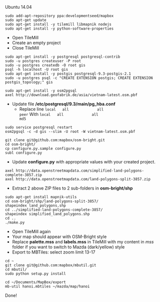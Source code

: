 Ubuntu 14.04

```
sudo add-apt-repository ppa:developmentseed/mapbox
sudo apt-get update
sudo apt-get install -y tilemill libmapnik nodejs
sudo apt-get install -y python-software-properties
```

- Open TileMill
- Create an empty project
- Close TileMill

```
sudo apt-get install -y postgresql postgresql-contrib
sudo -u postgres createuser -P root
sudo -u postgres createdb -O root gis
psql -h localhost -U root gis
sudo apt-get install -y postgis postgresql-9.3-postgis-2.1
sudo -u postgres psql -c "CREATE EXTENSION postgis; CREATE EXTENSION postgis_topology;" gis

sudo apt-get install -y osm2pgsql
axel http://download.geofabrik.de/asia/vietnam-latest.osm.pbf
```

- Update file **/etc/postgresql/9.3/main/pg_hba.conf**
  - Replace line
  ```local   all             all                                     peer```
  With
  ```local   all             all                                     md5```

```
sudo service postgresql restart
osm2pgsql -c -d gis --slim -U root -W vietnam-latest.osm.pbf

git clone git@github.com:mapbox/osm-bright.git
cd osm-bright/
cp configure.py.sample configure.py
subl configure.py
```

- Update **configure.py** with appropriate values with your created project.

```
axel http://data.openstreetmapdata.com/simplified-land-polygons-complete-3857.zip
axel http://data.openstreetmapdata.com/land-polygons-split-3857.zip
```

- Extract 2 above ZIP files to 2 sub-folders in **osm-bright/shp**

```
sudo apt-get install mapnik-utils
cd osm-bright/shp/land-polygons-split-3857/
shapeindex land_polygons.shp
cd ../simplified-land-polygons-complete-3857/
shapeindex simplified_land_polygons.shp
cd ..
./make.py
```

- Open TileMill again
- Your map should appear with OSM-Bright style
- Replace **palette.mss** and **labels.mss** in TileMill with my content in *mss* folder if you want to switch to Mazda (dark/yellow) style
- Export to MBTiles: select zoom limit 13-17

```
cd ~
git clone git@github.com:mapbox/mbutil.git
cd mbutil/
sudo python setup.py install

cd ~/Documents/MapBox/export
mb-util hanoi.mbtiles ~/mazda/map/hanoi
```

Done!


